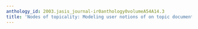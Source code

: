 ```yaml
---
anthology_id: 2003.jasis_journal-ir0anthology0volumeA54A14.3
title: 'Nodes of topicality: Modeling user notions of on topic documents'
---
```

